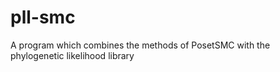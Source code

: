 # pll-smc
A program which combines the methods of PosetSMC with the phylogenetic likelihood library
